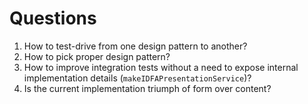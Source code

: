 # Questions

1. How to test-drive from one design pattern to another?
2. How to pick proper design pattern?
3. How to improve integration tests without a need to expose internal implementation details (`makeIDFAPresentationService`)?
4. Is the current implementation triumph of form over content?
